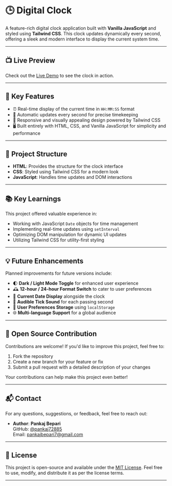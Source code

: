 # 🕒 Digital Clock

A feature-rich digital clock application built with **Vanilla JavaScript** and styled using **Tailwind CSS**. This clock updates dynamically every second, offering a sleek and modern interface to display the current system time.

---

## 📺 Live Preview

Check out the [Live Demo](https://pankaj72885.github.io/Digital-Clock) to see the clock in action.

---

## 🚀 Key Features

- ⏰ Real-time display of the current time in `HH:MM:SS` format
- 🔄 Automatic updates every second for precise timekeeping
- 🎨 Responsive and visually appealing design powered by Tailwind CSS
- 🖥️ Built entirely with HTML, CSS, and Vanilla JavaScript for simplicity and performance

---

## 📂 Project Structure

- **HTML**: Provides the structure for the clock interface
- **CSS**: Styled using Tailwind CSS for a modern look
- **JavaScript**: Handles time updates and DOM interactions

---

## 📚 Key Learnings

This project offered valuable experience in:

- Working with JavaScript `Date` objects for time management
- Implementing real-time updates using `setInterval`
- Optimizing DOM manipulation for dynamic UI updates
- Utilizing Tailwind CSS for utility-first styling

---

## 💡 Future Enhancements

Planned improvements for future versions include:

- 🌓 **Dark / Light Mode Toggle** for enhanced user experience
- 🕰️ **12-hour / 24-hour Format Switch** to cater to user preferences
- 📅 **Current Date Display** alongside the clock
- 🎵 **Audible Tick Sound** for each passing second
- 💾 **User Preferences Storage** using `localStorage`
- 🌐 **Multi-language Support** for a global audience

---

## 🤝 Open Source Contribution

Contributions are welcome! If you'd like to improve this project, feel free to:

1. Fork the repository
2. Create a new branch for your feature or fix
3. Submit a pull request with a detailed description of your changes

Your contributions can help make this project even better!

---

## 📬 Contact

For any questions, suggestions, or feedback, feel free to reach out:

- **Author**: **Pankaj Bepari**  
   GitHub: [@pankaj72885](https://github.com/pankaj72885)  
   Email: [pankajbepari7@gmail.com](mailto:pankajbepari7@gmail.com)

---

## 📄 License

This project is open-source and available under the [MIT License](LICENSE). Feel free to use, modify, and distribute it as per the license terms.

---
